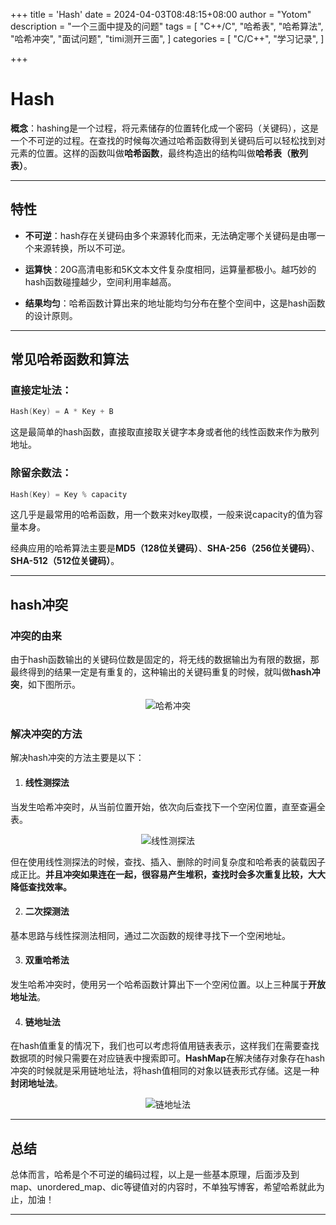 +++
title = 'Hash'
date = 2024-04-03T08:48:15+08:00
author = "Yotom"
description = "一个三面中提及的问题"
tags = [
    "C++/C",
    "哈希表",
    "哈希算法",
    "哈希冲突",
    "面试问题",
    "timi测开三面",
]
categories = [
    "C/C++",
    "学习记录",
]

+++

# Hash

**概念**：hashing是一个过程，将元素储存的位置转化成一个密码（关键码），这是一个不可逆的过程。在查找的时候每次通过哈希函数得到关键码后可以轻松找到对元素的位置。这样的函数叫做**哈希函数**，最终构造出的结构叫做**哈希表（散列表）**。

---

## 特性

+ **不可逆**：hash存在关键码由多个来源转化而来，无法确定哪个关键码是由哪一个来源转换，所以不可逆。

+ **运算快**：20G高清电影和5K文本文件复杂度相同，运算量都极小。越巧妙的hash函数碰撞越少，空间利用率越高。
+ **结果均匀**：哈希函数计算出来的地址能均匀分布在整个空间中，这是hash函数的设计原则。

---

## 常见哈希函数和算法

### 直接定址法：

```c++
Hash(Key) = A * Key + B
```

这是最简单的hash函数，直接取直接取关键字本身或者他的线性函数来作为散列地址。

### 除留余数法：

```c++
Hash(Key) = Key % capacity
```

这几乎是最常用的哈希函数，用一个数来对key取模，一般来说capacity的值为容量本身。

经典应用的哈希算法主要是**MD5（128位关键码）**、**SHA-256（256位关键码）**、**SHA-512（512位关键码）**。

---

## hash冲突

### 冲突的由来

由于hash函数输出的关键码位数是固定的，将无线的数据输出为有限的数据，那最终得到的结果一定是有重复的，这种输出的关键码重复的时候，就叫做**hash冲突**，如下图所示。

<div style="text-align: center;">
    <img src="/img/hash_1.png" alt="哈希冲突" style="max-width: 60%; height: auto;">
</div>

### 解决冲突的方法

解决hash冲突的方法主要是以下：

1. #### 线性测探法

当发生哈希冲突时，从当前位置开始，依次向后查找下一个空闲位置，直至查遍全表。

<div style="text-align: center;">
    <img src="/img/hash_2.png" alt="线性测探法" style="max-width: 60%; height: auto;">
</div>

但在使用线性测探法的时候，查找、插入、删除的时间复杂度和哈希表的装载因子成正比。**并且冲突如果连在一起，很容易产生堆积，查找时会多次重复比较，大大降低查找效率。**

2. #### 二次探测法

基本思路与线性探测法相同，通过二次函数的规律寻找下一个空闲地址。

3. #### 双重哈希法

发生哈希冲突时，使用另一个哈希函数计算出下一个空闲位置。以上三种属于**开放地址法**。

4. #### 链地址法

在hash值重复的情况下，我们也可以考虑将值用链表表示，这样我们在需要查找数据项的时候只需要在对应链表中搜索即可。**HashMap**在解决储存对象存在hash冲突的时候就是采用链地址法，将hash值相同的对象以链表形式存储。这是一种**封闭地址法**。

<div style="text-align: center;">
    <img src="/img/hash_3.png" alt="链地址法" style="max-width: 60%; height: auto;">
</div>

---

## 总结

总体而言，哈希是个不可逆的编码过程，以上是一些基本原理，后面涉及到map、unordered_map、dic等键值对的内容时，不单独写博客，希望哈希就此为止，加油！

---
